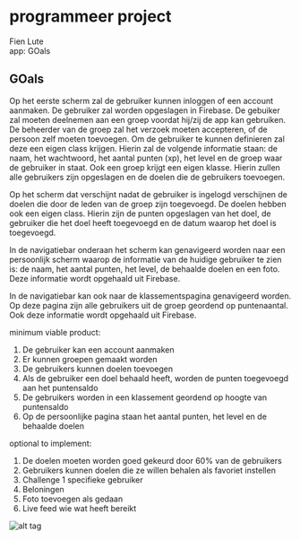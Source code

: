 # programmeer project
Fien Lute  
app: GOals   

## GOals 

Op het eerste scherm zal de gebruiker kunnen inloggen of een account aanmaken. De gebruiker zal worden opgeslagen in Firebase. De gebuiker zal moeten deelnemen aan een groep voordat hij/zij de app kan gebruiken. De beheerder van de groep zal het verzoek moeten accepteren, of de persoon zelf moeten toevoegen. Om de gebruiker te kunnen definieren zal deze een eigen class krijgen. Hierin zal de volgende informatie staan: de naam, het wachtwoord, het aantal punten (xp), het level en de groep waar de gebruiker in staat. Ook een groep krijgt een eigen klasse. Hierin zullen alle gebruikers zijn opgeslagen en de doelen die de gebruikers toevoegen. 

Op het scherm dat verschijnt nadat de gebruiker is ingelogd verschijnen de doelen die door de leden van de groep zijn toegevoegd. De doelen hebben ook een eigen class. Hierin zijn de punten opgeslagen van het doel, de gebruiker die het doel heeft toegevoegd en de datum waarop het doel is toegevoegd. 

In de navigatiebar onderaan het scherm kan genavigeerd worden naar een persoonlijk scherm waarop de informatie van de huidige gebruiker te zien is: de naam, het aantal punten, het level, de behaalde doelen en een foto. Deze informatie wordt opgehaald uit Firebase. 

In de navigatiebar kan ook naar de klassementspagina genavigeerd worden. Op deze pagina zijn alle gebruikers uit de groep geordend op puntenaantal. Ook deze informatie wordt opgehaald uit Firebase. 


minimum viable product:  
1.	De gebruiker kan een account aanmaken  
2.	Er kunnen groepen gemaakt worden  
3.	De gebruikers kunnen doelen toevoegen  
4.	Als de gebruiker een doel behaald heeft, worden de punten toegevoegd aan het puntensaldo  
5.	De gebruikers worden in een klassement geordend op hoogte van puntensaldo  
6.  Op de persoonlijke pagina staan het aantal punten, het level en de behaalde doelen 

optional to implement:  
1.	De doelen moeten worden goed gekeurd door 60% van de gebruikers  
2.	Gebruikers kunnen doelen die ze willen behalen als favoriet instellen   
3.	Challenge 1 specifieke gebruiker    
5.  Beloningen   
6.  Foto toevoegen als gedaan 
7.  Live feed wie wat heeft bereikt 

![alt tag](https://github.com/fienlute/programmeerproject/blob/master/GOals/doc/diagram%20GOals.png/to/img.png)

